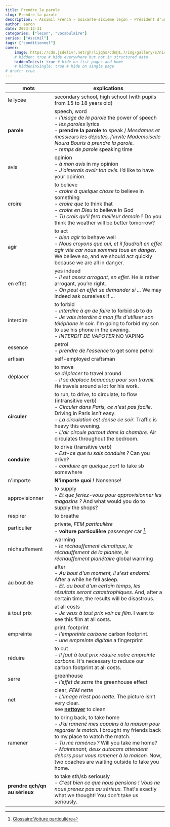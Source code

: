 ```yaml
---
title: Prendre la parole
slug: Prendre la parole
description: « Assimil French » Soixante-sixième leçon - Président d'un jour
author: aaron
date: 2023-12-31
categories: ["leçon", "vocabulaire"]
series: ["Assimil"]
tags: ["conditionnel"]
cover: 
    image: https://cdn.jsdelivr.net/gh/lijqhs/cdn@1.7/img/gallery/s/nick-baker-VuPIUePS_vU-unsplash.jpg
    # hidden: true # hide everywhere but not in structured data
    hiddenInList: true # hide on list pages and home
    # hiddenInSingle: true # hide on single page
# draft: true
---
```



| mots | explications |
| ---- | ---- | 
| le lycée | secondary school, high school (with pupils from 15 to 18 years old) | 
| **parole** | speech, word </br> - *l'usage de la parole* the power of speech </br> - *les paroles* lyrics </br> - **prendre la parole** to speak / *Mesdames et messieurs les députés, j'invite Mademoiselle Noura Bouris à prendre la parole.* </br> - *temps de parole* speaking time | 
| avis | opinion </br> - *à mon avis* in my opinion </br> - *J'aimerais avoir ton avis.* I’d like to have your opinion. | 
| croire | to believe </br> - *croire à quelque chose* to believe in something </br> - *croire que* to think that </br> - *croire en Dieu* to believe in God </br> - *Tu crois qu'il fera meilleur demain ?* Do you think the weather will be better tomorrow? | 
| agir | to act </br> - *bien agir* to behave well </br> - *Nous croyons que oui, et il faudrait en effet agir vite car nous sommes tous en danger.* We believe so, and we should act quickly because we are all in danger. | 
| en effet | yes indeed </br> - *Il est assez arrogant, en effet.* He is rather arrogant, you’re right. </br> - *On peut en effet se demander si ...* We may indeed ask ourselves if ... | 
| interdire | to forbid </br> - *interdire à qn de faire* to forbid sb to do </br> - *Je vais interdire à mon fils d'utiliser son téléphone le soir.* I'm going to forbid my son to use his phone in the evening. </br> - *INTERDIT DE VAPOTER* NO VAPING | 
| essence | petrol </br> - *prendre de l’essence* to get some petrol | 
| artisan | self-employed craftsman | 
| déplacer | to move </br> *se déplacer* to travel around </br> - *Il se déplace beaucoup pour son travail.* He travels around a lot for his work. | 
| **circuler** | to run, to drive, to circulate, to flow (intransitive verb) </br> - *Circuler dans Paris, ce n'est pas facile.* Driving in Paris isn’t easy. </br> - *La circulation est dense ce soir.* Traffic is heavy this evening. </br> - *L'air circule partout dans la chambre.* Air circulates throughout the bedroom. | 
| **conduire** | to drive (transitive verb) </br> - *Est-ce que tu sais conduire ?* Can you drive? </br> - *conduire qn quelque part* to take sb somewhere | 
| n'importe | **N'importe quoi !** Nonsense! | 
| approvisionner | to supply </br> - *Et que feriez-vous pour approvisionner les magasins ?* And what would you do to supply the shops? | 
| respirer | to breathe | 
| particulier | private, *FEM particulière* </br> - **voiture particulière** passenger car [^1] | 
| réchauffement | warming </br> - *le réchauffement climatique*, *le réchauffement de la planète*, *le réchauffement planétaire* global warming | 
| au bout de | after </br> - *Au bout d'un moment, il s'est endormi.* After a while he fell asleep. </br> - *Et, au bout d'un certain temps, les résultats seront catastrophiques.* And, after a certain time, the results will be disastrous. | 
| à tout prix | at all costs </br> - *Je veux à tout prix voir ce film.* I want to see this film at all costs. | 
| empreinte | print, footprint </br> - *l'empreinte carbone* carbon footprint. </br> - *une empreinte digitale* a fingerprint | 
| réduire | to cut </br> - *Il faut à tout prix réduire notre empreinte carbone.* It's necessary to reduce our carbon footprint at all costs. | 
| serre | greenhouse </br> - *l’effet de serre* the greenhouse effect | 
| net | clear, *FEM nette* </br> - *L'image n’est pas nette.* The picture isn’t very clear. </br> see [**nettoyer**](https://www.collinsdictionary.com/dictionary/french-english/nettoyer) to clean | 
| ramener | to bring back, to take home </br> - *J’ai ramené mes copains à la maison pour regarder le match.* I brought my friends back to my place to watch the match. </br> - *Tu me ramènes ?* Will you take me home? </br> - *Maintenant, deux autocars attendent dehors pour vous ramener à la maison.* Now, two coaches are waiting outside to take you home. | 
| **prendre qch/qn au sérieux** | to take sth/sb seriously </br> - *C'est bien ce que nous pensions ! Vous ne nous prenez pas au sérieux.* That's exactly what we thought! You don't take us seriously. | 

[^1]: [Glossaire:Voiture particulière](https://ec.europa.eu/eurostat/statistics-explained/index.php?title=Glossary:Passenger_car/fr)